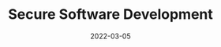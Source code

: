 ---
title: Secure Software Development
subtitle: 
layout: default
modal-id: 4
date: 2022-03-05
img: module-4.jpg
thumbnail: module-4.jpg
alt: image-alt
category: Cyber Security
tutor: Dr Stelios Sotiriadis
unit: 12
description: Secure Software Development
---